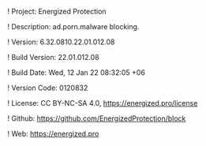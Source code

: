 ! Project: Energized Protection

! Description: ad.porn.malware blocking.

! Version: 6.32.0810.22.01.012.08

! Build Version: 22.01.012.08

! Build Date: Wed, 12 Jan 22 08:32:05 +06

! Version Code: 0120832

! License: CC BY-NC-SA 4.0, https://energized.pro/license

! Github: https://github.com/EnergizedProtection/block

! Web: https://energized.pro
